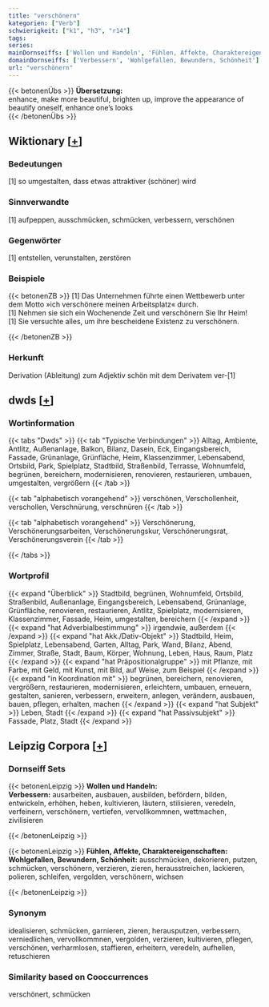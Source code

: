 ```yaml
---
title: "verschönern"
kategorien: ["Verb"]
schwierigkeit: ["k1", "h3", "r14"]
tags:
series:
mainDornseiffs: ['Wollen und Handeln', 'Fühlen, Affekte, Charaktereigenschaften']
domainDornseiffs: ['Verbessern', 'Wohlgefallen, Bewundern, Schönheit']
url: "verschönern"
---
```


{{< betonenÜbs >}}
**Übersetzung:**  
enhance, make more beautiful, brighten up, improve the appearance of  
beautify  oneself, enhance one’s looks  
{{< /betonenÜbs >}}

## Wiktionary [[+](https://de.wiktionary.org/wiki/verschönern)]

### Bedeutungen
[1] so umgestalten, dass etwas attraktiver (schöner) wird  

### Sinnverwandte
[1] aufpeppen, ausschmücken, schmücken, verbessern, verschönen  

### Gegenwörter
[1] entstellen, verunstalten, zerstören  

### Beispiele
{{< betonenZB >}}
[1] Das Unternehmen führte einen Wettbewerb unter dem Motto »ich verschönere meinen Arbeitsplatz« durch.  
[1] Nehmen sie sich ein Wochenende Zeit und verschönern Sie Ihr Heim!  
[1] Sie versuchte alles, um ihre bescheidene Existenz zu verschönern.  

{{< /betonenZB >}}
### Herkunft
Derivation (Ableitung) zum Adjektiv schön mit dem Derivatem ver-[1]  



## dwds [[+](https://www.dwds.de/wb/verschönern)]

### Wortinformation
{{< tabs "Dwds" >}}
{{< tab "Typische Verbindungen" >}}
Alltag, Ambiente, Antlitz, Außenanlage, Balkon, Bilanz, Dasein, Eck, Eingangsbereich, Fassade, Grünanlage, Grünfläche, Heim, Klassenzimmer, Lebensabend, Ortsbild, Park, Spielplatz, Stadtbild, Straßenbild, Terrasse, Wohnumfeld, begrünen, bereichern, modernisieren, renovieren, restaurieren, umbauen, umgestalten, vergrößern
{{< /tab >}}

{{< tab "alphabetisch vorangehend" >}}
verschönen, Verschollenheit, verschollen, Verschnürung, verschnüren
{{< /tab >}}

{{< tab "alphabetisch vorangehend" >}}
Verschönerung, Verschönerungsarbeiten, Verschönerungskur, Verschönerungsrat, Verschönerungsverein
{{< /tab >}}

{{< /tabs >}}

### Wortprofil
{{< expand "Überblick" >}} Stadtbild, begrünen, Wohnumfeld, Ortsbild, Straßenbild, Außenanlage, Eingangsbereich, Lebensabend, Grünanlage, Grünfläche, renovieren, restaurieren, Antlitz, Spielplatz, modernisieren, Klassenzimmer, Fassade, Heim, umgestalten, bereichern {{< /expand >}}
{{< expand "hat Adverbialbestimmung" >}} irgendwie, außerdem {{< /expand >}}
{{< expand "hat Akk./Dativ-Objekt" >}} Stadtbild, Heim, Spielplatz, Lebensabend, Garten, Alltag, Park, Wand, Bilanz, Abend, Zimmer, Straße, Stadt, Baum, Körper, Wohnung, Leben, Haus, Raum, Platz {{< /expand >}}
{{< expand "hat Präpositionalgruppe" >}} mit Pflanze, mit Farbe, mit Geld, mit Kunst, mit Bild, auf Weise, zum Beispiel {{< /expand >}}
{{< expand "in Koordination mit" >}} begrünen, bereichern, renovieren, vergrößern, restaurieren, modernisieren, erleichtern, umbauen, erneuern, gestalten, sanieren, verbessern, erweitern, anlegen, verändern, ausbauen, bauen, pflegen, erhalten, machen {{< /expand >}}
{{< expand "hat Subjekt" >}} Leben, Stadt {{< /expand >}}
{{< expand "hat Passivsubjekt" >}} Fassade, Platz, Stadt {{< /expand >}}

## Leipzig Corpora [[+](https://corpora.uni-leipzig.de/en/res?word=verschönern&corpusId=deu_newscrawl-public_2018)]

### Dornseiff Sets
{{< betonenLeipzig >}}
**Wollen und Handeln:**  
**Verbessern:** ausarbeiten, ausbauen, ausbilden, befördern, bilden, entwickeln, erhöhen, heben, kultivieren, läutern, stilisieren, veredeln, verfeinern, verschönern, vertiefen, vervollkommnen, wettmachen, zivilisieren  

{{< /betonenLeipzig >}}


{{< betonenLeipzig >}}
**Fühlen, Affekte, Charaktereigenschaften:**  
**Wohlgefallen, Bewundern, Schönheit:** ausschmücken, dekorieren, putzen, schmücken, verschönern, verzieren, zieren, herausstreichen, lackieren, polieren, schleifen, vergolden, verschönern, wichsen  

{{< /betonenLeipzig >}}

### Synonym
idealisieren, schmücken, garnieren, zieren, herausputzen, verbessern, verniedlichen, vervollkommnen, vergolden, verzieren, kultivieren, pflegen, verschönen, verharmlosen, staffieren, erheitern, veredeln, aufhellen, retuschieren


### Similarity based on Cooccurrences
verschönert, schmücken

